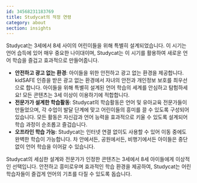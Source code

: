 ```yaml
---
id: 34568231183769
title: Studycat의 적정 연령
category: about
section: insights
---
```

Studycat는 3세에서 8세 사이의 어린이들을 위해 특별히 설계되었습니다. 이 시기는 언어 습득에 있어 매우 중요한 나이대이며, Studycat는 이 시기를 활용하여 새로운 언어 학습을 즐겁고 효과적으로 만들어줍니다.

- **안전하고 광고 없는 환경**: 아이들을 위한 안전하고 광고 없는 환경을 제공합니다. kidSAFE 인증을 받은 광고 없는 환경에서 자녀의 안전과 개인정보 보호를 최우선으로 합니다. 아이들을 위해 특별히 설계된 언어 학습의 세계를 안심하고 탐험하세요! 모든 콘텐츠는 3세 이상이 이용하기에 적합합니다.
- **전문가가 설계한 학습활동**: Studycat의 학습활동은 언어 및 유아교육 전문가들이 만들었으며, 각 수업이 발달 단계에 맞고 어린이들의 흥미를 끌 수 있도록 구성되어 있습니다. 모든 활동은 자신감과 언어 능력을 효과적으로 키울 수 있도록 설계되어 학습 과정이 순조롭고 즐겁습니다.
- **오프라인 학습 가능**: Studycat는 인터넷 연결 없이도 사용할 수 있어 이동 중에도 완벽한 학습이 가능합니다. 차 안에서든, 공원에서든, 비행기에서든 아이들은 중단 없이 언어 학습을 이어갈 수 있습니다.

Studycat의 세심한 설계와 전문가가 인정한 콘텐츠는 3세에서 8세 아이들에게 이상적인 선택입니다. 안전하고 흥미로우며 효과적인 학습 환경을 제공하여, Studycat는 어린 학습자들이 즐겁게 언어의 기초를 다질 수 있도록 돕습니다.

